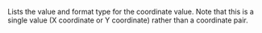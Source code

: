 Lists the value and format type for the coordinate value. Note that this is a single value (X coordinate or Y coordinate) rather than a coordinate pair.